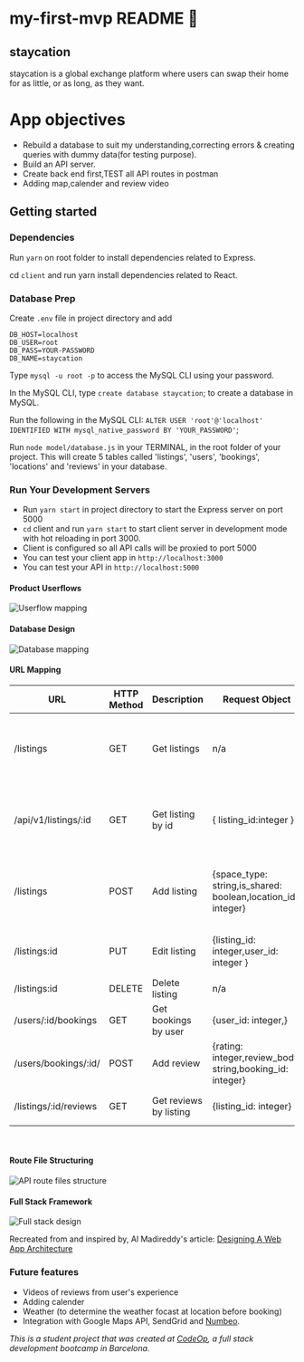 # my-first-mvp README :pushpin:

## staycation

staycation is a global exchange platform where users can swap their home for as little, or as long, as they want.

# App objectives

- Rebuild a database to suit my understanding,correcting errors & creating queries with dummy data(for testing purpose).
- Build an API server.
- Create back end first,TEST all API routes in postman
- Adding map,calender and review video

## Getting started

### Dependencies

Run `yarn` on root folder to install dependencies related to Express.

cd `client` and run yarn install dependencies related to React.

### Database Prep

Create `.env` file in project directory and add

```
DB_HOST=localhost
DB_USER=root
DB_PASS=YOUR-PASSWORD
DB_NAME=staycation
```

Type `mysql -u root -p` to access the MySQL CLI using your password.

In the MySQL CLI, type `create database staycation`; to create a database in MySQL.

Run the following in the MySQL CLI: `ALTER USER 'root'@'localhost' IDENTIFIED WITH mysql_native_password BY 'YOUR_PASSWORD'`;

Run `node model/database.js` in your TERMINAL, in the root folder of your project. This will create 5 tables called 'listings', 'users', 'bookings', 'locations' and 'reviews' in your database.

### Run Your Development Servers

- Run `yarn start` in project directory to start the Express server on port 5000
- `cd` client and run `yarn start` to start client server in development mode with hot reloading in port 3000.
- Client is configured so all API calls will be proxied to port 5000
- You can test your client app in `http://localhost:3000`
- You can test your API in `http://localhost:5000`
  &nbsp;

#### Product Userflows

![Userflow mapping](/design/userflow-design.png "My MVP userflow design")
&nbsp;

#### Database Design

![Database mapping](/design/db-schema.png "My MVP database design")
&nbsp;

#### URL Mapping

| URL                          | HTTP Method | Description            | Request Object                                               | Response Object                                                                                    |
| ---------------------------- | ----------- | ---------------------- | ------------------------------------------------------------ | -------------------------------------------------------------------------------------------------- |
| /listings             | GET         | Get listings           | n/a                                                          | {listings: [date_published: date,space_type: string,is_shared: boolean,location_id: integer]}      |
| /api/v1/listings/:id         | GET         | Get listing by id      | { listing_id:integer }                                       | {user_id: integer,date_published: date,space_type: string,is_shared: boolean,location_id: integer} |
| /listings             | POST        | Add listing            | {space_type: string,is_shared: boolean,location_id: integer} | {listing_id: integer,space_type: string,is_shared: boolean,location_id: integer,user_id: integer}  |
| /listings:id          | PUT         | Edit listing           | {listing_id: integer,user_id: integer }                      | {space_type: string,is_shared: boolean,location_id: integer}                                       |
| /listings:id          | DELETE      | Delete listing         | n/a                                                          | {}                                                                                                 |
| /users/:id/bookings   | GET         | Get bookings by user   | {user_id: integer,}                                          | {booking_id: integer}                                                                              |
| /users/bookings/:id/  | POST        | Add review             | {rating: integer,review_body: string,booking_id: integer}    | {rating: integer,review_body: string,user_id: integer}                                             |
| /listings/:id/reviews | GET         | Get reviews by listing | {listing_id: integer}                                        | {rating: integer,review_body: string}                                                              |

&nbsp;

#### Route File Structuring

![API route files structure](/design/api-routes-file-structure.png "My API routes file structure")
&nbsp;

#### Full Stack Framework

![Full stack design](/design/fs-design.png "My MVP full stack design")

Recreated from and inspired by, Al Madireddy's article:
[Designing A Web App Architecture](https://dev.to/almadireddy/full-stack-101-2-designing-our-web-app-architecture-l6a)

### Future features

- Videos of reviews from user's experience
- Adding calender
- Weather (to determine the weather focast at location before booking)
- Integration with Google Maps API, SendGrid and [Numbeo](https://www.numbeo.com/common/api.jsp).

_This is a student project that was created at [CodeOp](http://codeop.tech), a full stack development bootcamp in Barcelona._
